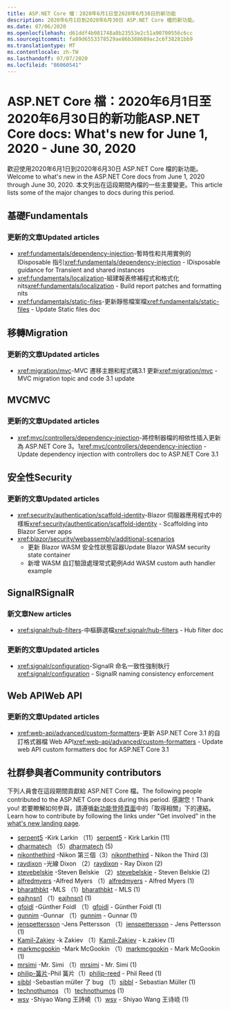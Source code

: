 ```yaml
---
title: ASP.NET Core 檔：2020年6月1日至2020年6月30日的新功能
description: 2020年6月1日到2020年6月30日 ASP.NET Core 檔的新功能。
ms.date: 07/06/2020
ms.openlocfilehash: d61ddf4b081748a8b23553e2c51a90700556c6cc
ms.sourcegitcommit: fa89d6553378529ae86b388689ac2c6f38281bb9
ms.translationtype: MT
ms.contentlocale: zh-TW
ms.lasthandoff: 07/07/2020
ms.locfileid: "86060541"
---
```

# <a name="aspnet-core-docs-whats-new-for-june-1-2020---june-30-2020"></a><span data-ttu-id="aa8ba-103">ASP.NET Core 檔：2020年6月1日至2020年6月30日的新功能</span><span class="sxs-lookup"><span data-stu-id="aa8ba-103">ASP.NET Core docs: What's new for June 1, 2020 - June 30, 2020</span></span>

<span data-ttu-id="aa8ba-104">歡迎使用2020年6月1日到2020年6月30日 ASP.NET Core 檔的新功能。</span><span class="sxs-lookup"><span data-stu-id="aa8ba-104">Welcome to what's new in the ASP.NET Core docs from June 1, 2020 through June 30, 2020.</span></span> <span data-ttu-id="aa8ba-105">本文列出在這段期間內檔的一些主要變更。</span><span class="sxs-lookup"><span data-stu-id="aa8ba-105">This article lists some of the major changes to docs during this period.</span></span>

## <a name="fundamentals"></a><span data-ttu-id="aa8ba-106">基礎</span><span class="sxs-lookup"><span data-stu-id="aa8ba-106">Fundamentals</span></span>

### <a name="updated-articles"></a><span data-ttu-id="aa8ba-107">更新的文章</span><span class="sxs-lookup"><span data-stu-id="aa8ba-107">Updated articles</span></span>

- <span data-ttu-id="aa8ba-108"><xref:fundamentals/dependency-injection>-暫時性和共用實例的 IDisposable 指引</span><span class="sxs-lookup"><span data-stu-id="aa8ba-108"><xref:fundamentals/dependency-injection> - IDisposable guidance for Transient and shared instances</span></span>
- <span data-ttu-id="aa8ba-109"><xref:fundamentals/localization>-組建報表修補程式和格式化 nits</span><span class="sxs-lookup"><span data-stu-id="aa8ba-109"><xref:fundamentals/localization> - Build report patches and formatting nits</span></span>
- <span data-ttu-id="aa8ba-110"><xref:fundamentals/static-files>-更新靜態檔案檔</span><span class="sxs-lookup"><span data-stu-id="aa8ba-110"><xref:fundamentals/static-files> - Update Static files doc</span></span>

## <a name="migration"></a><span data-ttu-id="aa8ba-111">移轉</span><span class="sxs-lookup"><span data-stu-id="aa8ba-111">Migration</span></span>

### <a name="updated-articles"></a><span data-ttu-id="aa8ba-112">更新的文章</span><span class="sxs-lookup"><span data-stu-id="aa8ba-112">Updated articles</span></span>

- <span data-ttu-id="aa8ba-113"><xref:migration/mvc>-MVC 遷移主題和程式碼3.1 更新</span><span class="sxs-lookup"><span data-stu-id="aa8ba-113"><xref:migration/mvc> - MVC migration topic and code 3.1 update</span></span>

## <a name="mvc"></a><span data-ttu-id="aa8ba-114">MVC</span><span class="sxs-lookup"><span data-stu-id="aa8ba-114">MVC</span></span>

### <a name="updated-articles"></a><span data-ttu-id="aa8ba-115">更新的文章</span><span class="sxs-lookup"><span data-stu-id="aa8ba-115">Updated articles</span></span>

- <span data-ttu-id="aa8ba-116"><xref:mvc/controllers/dependency-injection>-將控制器檔的相依性插入更新為 ASP.NET Core 3。1</span><span class="sxs-lookup"><span data-stu-id="aa8ba-116"><xref:mvc/controllers/dependency-injection> - Update dependency injection with controllers doc to ASP.NET Core 3.1</span></span>

## <a name="security"></a><span data-ttu-id="aa8ba-117">安全性</span><span class="sxs-lookup"><span data-stu-id="aa8ba-117">Security</span></span>

### <a name="updated-articles"></a><span data-ttu-id="aa8ba-118">更新的文章</span><span class="sxs-lookup"><span data-stu-id="aa8ba-118">Updated articles</span></span>

- <span data-ttu-id="aa8ba-119"><xref:security/authentication/scaffold-identity>-Blazor 伺服器應用程式中的樣板</span><span class="sxs-lookup"><span data-stu-id="aa8ba-119"><xref:security/authentication/scaffold-identity> - Scaffolding into Blazor Server apps</span></span>
- <xref:blazor/security/webassembly/additional-scenarios>
  - <span data-ttu-id="aa8ba-120">更新 Blazor WASM 安全性狀態容器</span><span class="sxs-lookup"><span data-stu-id="aa8ba-120">Update Blazor WASM security state container</span></span>
  - <span data-ttu-id="aa8ba-121">新增 WASM 自訂驗證處理常式範例</span><span class="sxs-lookup"><span data-stu-id="aa8ba-121">Add WASM custom auth handler example</span></span>

## <a name="signalr"></a><span data-ttu-id="aa8ba-122">SignalR</span><span class="sxs-lookup"><span data-stu-id="aa8ba-122">SignalR</span></span>

### <a name="new-articles"></a><span data-ttu-id="aa8ba-123">新文章</span><span class="sxs-lookup"><span data-stu-id="aa8ba-123">New articles</span></span>

- <span data-ttu-id="aa8ba-124"><xref:signalr/hub-filters>-中樞篩選檔</span><span class="sxs-lookup"><span data-stu-id="aa8ba-124"><xref:signalr/hub-filters> - Hub filter doc</span></span>

### <a name="updated-articles"></a><span data-ttu-id="aa8ba-125">更新的文章</span><span class="sxs-lookup"><span data-stu-id="aa8ba-125">Updated articles</span></span>

- <span data-ttu-id="aa8ba-126"><xref:signalr/configuration>-SignalR 命名一致性強制執行</span><span class="sxs-lookup"><span data-stu-id="aa8ba-126"><xref:signalr/configuration> - SignalR naming consistency enforcement</span></span>

## <a name="web-api"></a><span data-ttu-id="aa8ba-127">Web API</span><span class="sxs-lookup"><span data-stu-id="aa8ba-127">Web API</span></span>

### <a name="updated-articles"></a><span data-ttu-id="aa8ba-128">更新的文章</span><span class="sxs-lookup"><span data-stu-id="aa8ba-128">Updated articles</span></span>

- <span data-ttu-id="aa8ba-129"><xref:web-api/advanced/custom-formatters>-更新 ASP.NET Core 3.1 的自訂格式器檔 Web API</span><span class="sxs-lookup"><span data-stu-id="aa8ba-129"><xref:web-api/advanced/custom-formatters> - Update web API custom formatters doc for ASP.NET Core 3.1</span></span>

## <a name="community-contributors"></a><span data-ttu-id="aa8ba-130">社群參與者</span><span class="sxs-lookup"><span data-stu-id="aa8ba-130">Community contributors</span></span>

<span data-ttu-id="aa8ba-131">下列人員會在這段期間貢獻給 ASP.NET Core 檔。</span><span class="sxs-lookup"><span data-stu-id="aa8ba-131">The following people contributed to the ASP.NET Core docs during this period.</span></span> <span data-ttu-id="aa8ba-132">感謝您！</span><span class="sxs-lookup"><span data-stu-id="aa8ba-132">Thank you!</span></span> <span data-ttu-id="aa8ba-133">若要瞭解如何參與，請遵循[新功能登陸頁面](index.yml)中的「取得相關」下的連結。</span><span class="sxs-lookup"><span data-stu-id="aa8ba-133">Learn how to contribute by following the links under "Get involved" in the [what's new landing page](index.yml).</span></span>

- <span data-ttu-id="aa8ba-134">[serpent5](https://github.com/serpent5) -Kirk Larkin （11）</span><span class="sxs-lookup"><span data-stu-id="aa8ba-134">[serpent5](https://github.com/serpent5) - Kirk Larkin (11)</span></span>
- <span data-ttu-id="aa8ba-135">[dharmatech](https://github.com/dharmatech) （5）</span><span class="sxs-lookup"><span data-stu-id="aa8ba-135">[dharmatech](https://github.com/dharmatech) (5)</span></span>
- <span data-ttu-id="aa8ba-136">[nikonthethird](https://github.com/nikonthethird) -Nikon 第三個（3）</span><span class="sxs-lookup"><span data-stu-id="aa8ba-136">[nikonthethird](https://github.com/nikonthethird) - Nikon the Third (3)</span></span>
- <span data-ttu-id="aa8ba-137">[raydixon](https://github.com/raydixon) -光線 Dixon （2）</span><span class="sxs-lookup"><span data-stu-id="aa8ba-137">[raydixon](https://github.com/raydixon) - Ray Dixon (2)</span></span>
- <span data-ttu-id="aa8ba-138">[stevebelskie](https://github.com/stevebelskie) -Steven Belskie （2）</span><span class="sxs-lookup"><span data-stu-id="aa8ba-138">[stevebelskie](https://github.com/stevebelskie) - Steven Belskie (2)</span></span>
- <span data-ttu-id="aa8ba-139">[alfredmyers](https://github.com/alfredmyers) -Alfred Myers （1）</span><span class="sxs-lookup"><span data-stu-id="aa8ba-139">[alfredmyers](https://github.com/alfredmyers) - Alfred Myers (1)</span></span>
- <span data-ttu-id="aa8ba-140">[bharathbkt](https://github.com/bharathbkt) -MLS （1）</span><span class="sxs-lookup"><span data-stu-id="aa8ba-140">[bharathbkt](https://github.com/bharathbkt) - MLS (1)</span></span>
- <span data-ttu-id="aa8ba-141">[eajhnsn1](https://github.com/eajhnsn1) （1）</span><span class="sxs-lookup"><span data-stu-id="aa8ba-141">[eajhnsn1](https://github.com/eajhnsn1) (1)</span></span>
- <span data-ttu-id="aa8ba-142">[gfoidl](https://github.com/gfoidl) -Günther Foidl （1）</span><span class="sxs-lookup"><span data-stu-id="aa8ba-142">[gfoidl](https://github.com/gfoidl) - Günther Foidl (1)</span></span>
- <span data-ttu-id="aa8ba-143">[gunnim](https://github.com/gunnim) -Gunnar （1）</span><span class="sxs-lookup"><span data-stu-id="aa8ba-143">[gunnim](https://github.com/gunnim) - Gunnar (1)</span></span>
- <span data-ttu-id="aa8ba-144">[jenspettersson](https://github.com/jenspettersson) -Jens Pettersson （1）</span><span class="sxs-lookup"><span data-stu-id="aa8ba-144">[jenspettersson](https://github.com/jenspettersson) - Jens Pettersson (1)</span></span>
- <span data-ttu-id="aa8ba-145">[Kamil-Zakiev](https://github.com/Kamil-Zakiev) -k Zakiev （1）</span><span class="sxs-lookup"><span data-stu-id="aa8ba-145">[Kamil-Zakiev](https://github.com/Kamil-Zakiev) - k.zakiev (1)</span></span>
- <span data-ttu-id="aa8ba-146">[markmcgookin](https://github.com/markmcgookin) -Mark McGookin （1）</span><span class="sxs-lookup"><span data-stu-id="aa8ba-146">[markmcgookin](https://github.com/markmcgookin) - Mark McGookin (1)</span></span>
- <span data-ttu-id="aa8ba-147">[mrsimi](https://github.com/mrsimi) -Mr. Simi （1）</span><span class="sxs-lookup"><span data-stu-id="aa8ba-147">[mrsimi](https://github.com/mrsimi) - Mr. Simi (1)</span></span>
- <span data-ttu-id="aa8ba-148">[philip-簧片](https://github.com/philip-reed)-Phil 簧片（1）</span><span class="sxs-lookup"><span data-stu-id="aa8ba-148">[philip-reed](https://github.com/philip-reed) - Phil Reed (1)</span></span>
- <span data-ttu-id="aa8ba-149">[sibbl](https://github.com/sibbl) -Sebastian müller 了 bug （1）</span><span class="sxs-lookup"><span data-stu-id="aa8ba-149">[sibbl](https://github.com/sibbl) - Sebastian Müller (1)</span></span>
- <span data-ttu-id="aa8ba-150">[technothumos](https://github.com/technothumos) （1）</span><span class="sxs-lookup"><span data-stu-id="aa8ba-150">[technothumos](https://github.com/technothumos) (1)</span></span>
- <span data-ttu-id="aa8ba-151">[wsy](https://github.com/wsy) -Shiyao Wang 王詩嶢（1）</span><span class="sxs-lookup"><span data-stu-id="aa8ba-151">[wsy](https://github.com/wsy) - Shiyao Wang 王诗峣 (1)</span></span>
